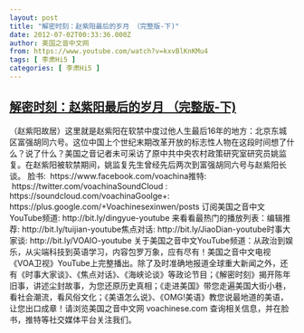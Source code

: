```yaml
---
layout: post
title: "解密时刻：赵紫阳最后的岁月 （完整版-下)"
date: 2012-07-02T00:33:36.000Z
author: 美国之音中文网
from: https://www.youtube.com/watch?v=kxvBlKnKMu4
tags: [ 李肃Hi5 ]
categories: [ 李肃Hi5 ]
---
```

<!--1341189216000-->
[解密时刻：赵紫阳最后的岁月 （完整版-下)](https://www.youtube.com/watch?v=kxvBlKnKMu4)
------

<div>
（赵紫阳故居）这里就是赵紫阳在软禁中度过他人生最后16年的地方：北京东城区富强胡同六号。这位中国上个世纪末期改革开放的标志性人物在这段时间想了什么？说了什么？美国之音记者未可采访了原中共中央农村政策研究室研究员姚监复。在赵紫阳被软禁期间，姚监复先生曾经先后两次到富强胡同六号与赵紫阳长谈。 脸书:  https://www.facebook.com/voachina推特:  https://twitter.com/voachinaSoundCloud : https://soundcloud.com/voachinaGoolge+: https://plus.google.com/+Voachinesexinwen/posts 订阅美国之音中文YouTube频道: http://bit.ly/dingyue-youtube 来看看最热门的播放列表：编辑推荐: http://bit.ly/tuijian-youtube焦点对话: http://bit.ly/JiaoDian-youtube时事大家谈: http://bit.ly/VOAIO-youtube 关于美国之音中文YouTube频道：从政治到娱乐，从尖端科技到英语学习，内容包罗万象，应有尽有！美国之音中文电视《VOA卫视》YouTube上完整播出。除了及时准确地报道全球重大新闻之外，还有《时事大家谈》、《焦点对话》、《海峡论谈》等政论节目；《解密时刻》揭开陈年旧事，讲述尘封故事，为您还原历史真相；《走进美国》带您走遍美国大街小巷，看社会潮流，看风俗文化；《美语怎么说》、《OMG!美语》教您说最地道的美语，让您出口成章！请浏览美国之音中文网 voachinese.com 查询相关信息，并在脸书，推特等社交媒体平台关注我们。
</div>

